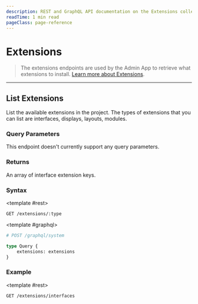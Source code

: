 ```yaml
---
description: REST and GraphQL API documentation on the Extensions collection in Directus.
readTime: 1 min read
pageClass: page-reference
---
```


<script setup>
import { useLocalStorage } from '@vueuse/core';
const pref = useLocalStorage('pref', 'REST');
</script>

# Extensions

> The extensions endpoints are used by the Admin App to retrieve what extensions to install.
> [Learn more about Extensions](/getting-started/glossary#extensions).

---

## List Extensions

List the available extensions in the project. The types of extensions that you can list are interfaces, displays,
layouts, modules.

### Query Parameters

This endpoint doesn't currently support any query parameters.

### Returns

An array of interface extension keys.

### Syntax

<SnippetToggler
	v-model="pref"
	:choices="['REST', 'GraphQL', 'JS-SDK']"
	label="API" >

<template #rest>

```
GET /extensions/:type
```

</template>

<template #graphql>

```graphql
# POST /graphql/system

type Query {
	extensions: extensions
}
```

</template>
<template #js-sdk>

```js
// The JS-SDK documentation for this is coming soon.
```

</template>
</SnippetToggler>

### Example

<SnippetToggler
	v-model="pref"
	:choices="['REST', 'GraphQL', 'JS-SDK']"
	label="API" >

<template #rest>

```
GET /extensions/interfaces
```

</template>
<template #graphql>

```graphql
query {
	extensions {
		interfaces
	}
}
```

</template>
<template #js-sdk>

```js
// The JS-SDK documentation for this is coming soon.
```

</template>

</SnippetToggler>

